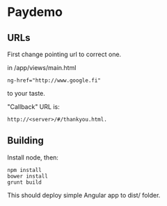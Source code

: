 # Paydemo

## URLs

First change pointing url to correct one.

in /app/views/main.html

    ng-href="http://www.google.fi"

to your taste.

"Callback" URL is:

    http://<server>/#/thankyou.html.


## Building

Install node, then:

    npm install
    bower install
    grunt build

This should deploy simple Angular app to dist/ folder.